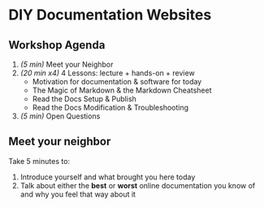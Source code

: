 # DIY Documentation Websites

## Workshop Agenda

1. *(5 min)* Meet your Neighbor
1. *(20 min x4)* 4 Lessons: lecture + hands-on + review
    - Motivation for documentation & software for today
    - The Magic of Markdown & the Markdown Cheatsheet
    - Read the Docs Setup & Publish
    - Read the Docs Modification & Troubleshooting
1. *(5 min)* Open Questions

## Meet your neighbor

Take 5 minutes to:

1. Introduce yourself and what brought you here today
1. Talk about either the **best** or **worst** online documentation you know of and why you feel that way about it
